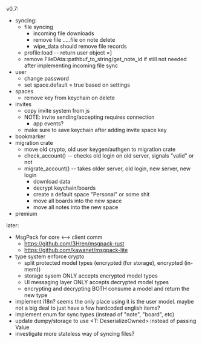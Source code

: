 v0.7:
- syncing:
  - file syncing
    - incoming file downloads
    - remove file .....file on note delete
    - wipe_data should remove file records
  - profile:load -- return user object =]
  - remove FileDAta::pathbuf_to_string/get_note_id if still not needed after
    implementing incoming file sync
- user
  - change password
  - set space.default = true based on settings
- spaces
  - remove key from keychain on delete
- invites
  - copy invite system from js
  - NOTE: invite sending/accepting requires connection
    - app events?
  - make sure to save keychain after adding invite space key
- bookmarker
- migration crate
  - move old crypto, old user keygen/authgen to migration crate
  - check_account() -- checks old login on old server, signals "valid" or not
  - migrate_account() -- takes older server, old login, new server, new login
    - download data
	- decrypt keychain/boards
	- create a default space "Personal" or some shit
	- move all boards into the new space
	- move all notes into the new space
- premium

later:
- MsgPack for core <--> client comm
  - https://github.com/3Hren/msgpack-rust
  - https://github.com/kawanet/msgpack-lite
- type system enforce crypto
  - split protected model types (encrypted (for storage), encrypted (in-mem))
  - storage sysem ONLY accepts encrypted model types
  - UI messaging layer ONLY accepts decrypted model types
  - encrypting and decrypting BOTH consume a model and return the new type
- implement i18n? seems the only place using it is the user model. maybe not a
  big deal to just have a few hardcoded english items?
- implement enum for sync types (instead of "note", "board", etc)
- update dumpy/storage to use <T: DeserializeOwned> instead of passing Value
- investigate more stateless way of syncing files?

